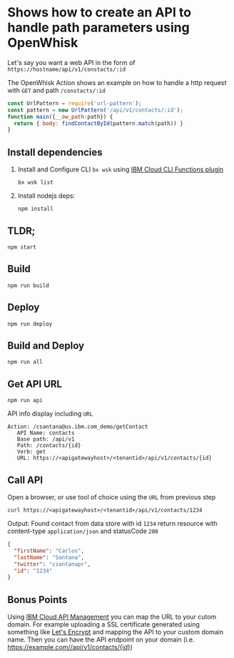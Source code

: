 # Shows how to create an API to handle path parameters using OpenWhisk

Let's say you want a web API in the form of `https://hostname/api/v1/constacts/:id`

The OpenWhisk Action shows an example on how to handle a http request with `GET` and path `/constacts/:id`
```javascript
const UrlPattern = require('url-pattern');
const pattern = new UrlPattern('/api/v1/contacts/:id');
function main({__ow_path:path}) {
  return { body: findContactById(pattern.match(path)) }
}
```

## Install dependencies
1. Install and Configure CLI `bx wsk` using [IBM Cloud CLI Functions plugin](https://console.bluemix.net/docs/openwhisk/bluemix_cli.html#cloudfunctions_cli)
    ```
    bx wsk list
    ```
2. Install nodejs deps:
    ```
    npm install
    ```

## TLDR;
```
npm start
```

## Build
```
npm run build
```

## Deploy
```
npm run deploy
```

## Build and Deploy
```
npm run all
```

## Get API URL
```
npm run api
```
API info display including `URL`
```
Action: /csantana@us.ibm.com_demo/getContact
   API Name: contacts
   Base path: /api/v1
   Path: /contacts/{id}
   Verb: get
   URL: https://<apigatewayhost>/<tenantid>/api/v1/contacts/{id}
```

## Call API
Open a browser, or use tool of choice using the `URL` from previous step
```
curl https://<apigatewayhost>/<tenantid>/api/v1/contacts/1234
```
Output: Found contact from data store with id `1234` return resource with content-type `application/json` and statusCode `200`
```json
{
  "firstName": "Carlos",
  "lastName": "Santana",
  "twitter": "csantanapr",
  "id": "1234"
}
```

## Bonus Points
Using [IBM Cloud API Management](https://console.bluemix.net/docs/apis/management/manage_apis.html#custom_domains) you can map the URL to your cutom domain.
For example uploading a SSL certificate generated using something like [Let's Encrypt](https://letsencrypt.org/) and mapping the API to your custom domain name.
Then you can have the API endpoint on your domain (i.e. https://example.com//api/v1/contacts/{id})
